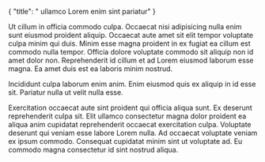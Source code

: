{
  "title": " ullamco Lorem enim sint pariatur"
}

Ut cillum in officia commodo culpa. Occaecat nisi adipisicing nulla enim sunt eiusmod proident aliquip. Occaecat aute amet sit elit tempor voluptate culpa minim qui duis. Minim esse magna proident in ex fugiat ea cillum est commodo nulla tempor. Officia dolore voluptate commodo sit aliquip non id amet dolor non. Reprehenderit id cillum et ad Lorem eiusmod laborum esse magna. Ea amet duis est ea laboris minim nostrud.

Incididunt culpa laborum enim anim. Enim eiusmod quis ex aliquip in id esse sit. Pariatur nulla ut velit nulla esse.

Exercitation occaecat aute sint proident qui officia aliqua sunt. Ex deserunt reprehenderit culpa sit. Elit ullamco consectetur magna dolor proident ea aliqua anim cupidatat reprehenderit occaecat exercitation culpa. Voluptate deserunt qui veniam esse labore Lorem nulla. Ad occaecat voluptate veniam ex ipsum commodo. Consequat cupidatat minim sint ut voluptate ad. Eu commodo magna consectetur id sint nostrud aliqua.
